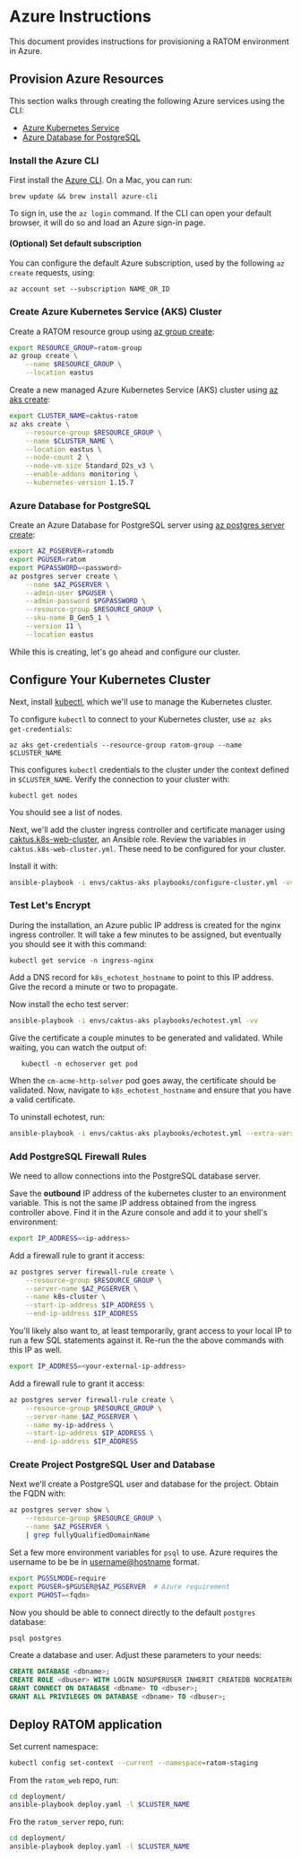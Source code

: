 # Azure Instructions

This document provides instructions for provisioning a RATOM environment in
Azure.


## Provision Azure Resources

This section walks through creating the following Azure services using the CLI:
* [Azure Kubernetes Service](https://docs.microsoft.com/en-us/azure/aks/)
* [Azure Database for PostgreSQL](https://docs.microsoft.com/en-us/azure/postgresql/)


### Install the Azure CLI

First install the
[Azure CLI](https://docs.microsoft.com/en-us/cli/azure/install-azure-cli?view=azure-cli-latest).
On a Mac, you can run:

```
brew update && brew install azure-cli
```

To sign in, use the ``az login`` command. If the CLI can open your default
browser, it will do so and load an Azure sign-in page.


#### (Optional) Set default subscription

You can configure the default Azure subscription, used by the following
``az create`` requests, using:

```
az account set --subscription NAME_OR_ID
```


### Create Azure Kubernetes Service (AKS) Cluster

Create a RATOM resource group using
[az group create](https://docs.microsoft.com/en-us/cli/azure/group?view=azure-cli-latest#az-group-create):

```sh
export RESOURCE_GROUP=ratom-group
az group create \
    --name $RESOURCE_GROUP \
    --location eastus
```

Create a new managed Azure Kubernetes Service (AKS) cluster using
[az aks create](https://docs.microsoft.com/en-us/cli/azure/aks?view=azure-cli-latest#az-aks-create):

```sh
export CLUSTER_NAME=caktus-ratom
az aks create \
    --resource-group $RESOURCE_GROUP \
    --name $CLUSTER_NAME \
    --location eastus \
    --node-count 2 \
    --node-vm-size Standard_D2s_v3 \
    --enable-addons monitoring \
    --kubernetes-version 1.15.7
```


### Azure Database for PostgreSQL

Create an Azure Database for PostgreSQL server using
[az postgres server create](https://docs.microsoft.com/en-us/cli/azure/postgres/server?view=azure-cli-latest#az-postgres-server-create):

```sh
export AZ_PGSERVER=ratomdb
export PGUSER=ratom
export PGPASSWORD=<password>
az postgres server create \
    --name $AZ_PGSERVER \
    --admin-user $PGUSER \
    --admin-password $PGPASSWORD \
    --resource-group $RESOURCE_GROUP \
    --sku-name B_Gen5_1 \
    --version 11 \
    --location eastus
```

While this is creating, let's go ahead and configure our cluster.


## Configure Your Kubernetes Cluster

Next, install
[kubectl](https://kubernetes.io/docs/tasks/tools/install-kubectl/), which we'll
use to manage the Kubernetes cluster.

To configure ``kubectl`` to connect to your Kubernetes cluster, use
``az aks get-credentials``:

```
az aks get-credentials --resource-group ratom-group --name $CLUSTER_NAME
```

This configures ``kubectl`` credentials to the cluster under the context defined
in ``$CLUSTER_NAME``. Verify the connection to your cluster with:

```
kubectl get nodes
```

You should see a list of nodes.

Next, we'll add the cluster ingress controller and certificate manager using
[caktus.k8s-web-cluster](https://github.com/caktus/ansible-role-k8s-web-cluster),
an Ansible role. Review the variables in ``caktus.k8s-web-cluster.yml``. These
need to be configured for your cluster.

Install it with:

```sh
ansible-playbook -i envs/caktus-aks playbooks/configure-cluster.yml -vv
```

### Test Let's Encrypt

During the installation, an Azure public IP address is created for the nginx
ingress controller. It will take a few minutes to be assigned, but eventually
you should see it with this command:

```
kubectl get service -n ingress-nginx
```

Add a DNS record for ``k8s_echotest_hostname`` to point to this IP address. Give
the record a minute or two to propagate.

Now install the echo test server:

```sh
ansible-playbook -i envs/caktus-aks playbooks/echotest.yml -vv
```

Give the certificate a couple minutes to be generated and validated. While
waiting, you can watch the output of:

       kubectl -n echoserver get pod

When the ``cm-acme-http-solver`` pod goes away, the certificate should be
validated. Now, navigate to ``k8s_echotest_hostname`` and ensure that you have a
valid certificate.

To uninstall echotest, run:

```sh
ansible-playbook -i envs/caktus-aks playbooks/echotest.yml --extra-vars "k8s_echotest_state=absent" -vv
```


### Add PostgreSQL Firewall Rules

We need to allow connections into the PostgreSQL database server.

Save the **outbound** IP address of the kubernetes cluster to an environment
variable. This is not the same IP address obtained from the ingress controller
above. Find it in the Azure console and add it to your shell's environment:

```sh
export IP_ADDRESS=<ip-address>
```

Add a firewall rule to grant it access:

```sh
az postgres server firewall-rule create \
    --resource-group $RESOURCE_GROUP \
    --server-name $AZ_PGSERVER \
    --name k8s-cluster \
    --start-ip-address $IP_ADDRESS \
    --end-ip-address $IP_ADDRESS
```

You'll likely also want to, at least temporarily, grant access to your local IP
to run a few SQL statements against it. Re-run the the above commands with this
IP as well.

```sh
export IP_ADDRESS=<your-external-ip-address>
```

Add a firewall rule to grant it access:

```sh
az postgres server firewall-rule create \
    --resource-group $RESOURCE_GROUP \
    --server-name $AZ_PGSERVER \
    --name my-ip-address \
    --start-ip-address $IP_ADDRESS \
    --end-ip-address $IP_ADDRESS
```

### Create Project PostgreSQL User and Database

Next we'll create a PostgreSQL user and database for the project. Obtain the FQDN with:

```sh
az postgres server show \
    --resource-group $RESOURCE_GROUP \
    --name $AZ_PGSERVER \
    | grep fullyQualifiedDomainName
```

Set a few more environment variables for ``psql`` to use. Azure requires the
username to be be in <username@hostname> format.

```sh
export PGSSLMODE=require
export PGUSER=$PGUSER@$AZ_PGSERVER  # Azure requirement
export PGHOST=<fqdn>
```

Now you should be able to connect directly to the default ``postgres`` database:

```sh
psql postgres
```

Create a database and user. Adjust these parameters to your needs:

```sql
CREATE DATABASE <dbname>;
CREATE ROLE <dbuser> WITH LOGIN NOSUPERUSER INHERIT CREATEDB NOCREATEROLE NOREPLICATION PASSWORD '<password>';
GRANT CONNECT ON DATABASE <dbname> TO <dbuser>;
GRANT ALL PRIVILEGES ON DATABASE <dbname> TO <dbuser>;
```


## Deploy RATOM application

Set current namespace:

```sh
kubectl config set-context --current --namespace=ratom-staging
```

From the ``ratom_web`` repo, run:

```sh
cd deployment/
ansible-playbook deploy.yaml -l $CLUSTER_NAME
```

Fro the ``ratom_server`` repo, run:

```sh
cd deployment/
ansible-playbook deploy.yaml -l $CLUSTER_NAME
```
